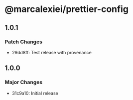 # @marcalexiei/prettier-config

## 1.0.1

### Patch Changes

- 29dd8ff: Test release with provenance

## 1.0.0

### Major Changes

- 31c9a10: Initial release
